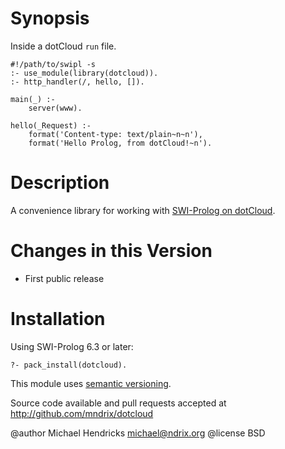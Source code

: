 # Synopsis

Inside a dotCloud `run` file.

    #!/path/to/swipl -s
    :- use_module(library(dotcloud)).
    :- http_handler(/, hello, []).

    main(_) :-
        server(www).

    hello(_Request) :-
        format('Content-type: text/plain~n~n'),
        format('Hello Prolog, from dotCloud!~n').

# Description

A convenience library for working with
[SWI-Prolog on dotCloud](https://github.com/mndrix/swi-prolog-on-dotcloud).

# Changes in this Version

  * First public release

# Installation

Using SWI-Prolog 6.3 or later:

    ?- pack_install(dotcloud).

This module uses [semantic versioning](http://semver.org/).

Source code available and pull requests accepted at
http://github.com/mndrix/dotcloud

@author Michael Hendricks <michael@ndrix.org>
@license BSD
